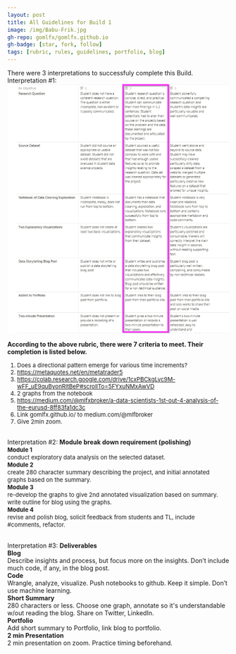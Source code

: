 ```yaml
---
layout: post
title: All Guidelines for Build 1
image: /img/Babu-Frik.jpg
gh-repo: gomlfx/gomlfx.github.io
gh-badge: [star, fork, follow]
tags: [rubric, rules, guidelines, portfolio, blog]
---
```

There were 3 interpretations to successfuly complete this Build. Interpretation #1:
![rubric](/img/rubric.png)


<b>According to the above rubric, there were 7 criteria to meet. Their completion is listed below.</b><br>
<font size="-1">
1. Does a directional pattern emerge for various time increments?<br>  
2. https://metaquotes.net/en/metatrader5<br>
3. https://colab.research.google.com/drive/1cxPBCkgLyc9M-wFF_uE9quByonRltBeP#scrollTo=5FYxuNMxAwVD<br> 
4. 2 graphs from the notebook<br>
5. https://medium.com/@mlfxbroker/a-data-scientists-1st-out-4-analysis-of-the-eurusd-8ff83fa1dc3c<br>
6. Link gomlfx.github.io/ to medium.com/@mlfbroker <br>
7. Give 2min zoom.<br>
</font>
<br>
Interpretation #2:
<b>Module break down requirement (polishing)</b><br>
<font size="-1">
<b>Module 1</b><br>
conduct exploratory data analysis on the selected dataset.<br>
<b>Module 2</b><br>
create 280 character summary describing the project, and initial annotated graphs based on the summary.<br>
<b>Module 3</b><br>
re-develop the graphs to give 2nd annotated visualization based on summary.<br>
write outline for blog using the graphs.<br>
<b>Module 4</b><br>
revise and polish blog, solicit feedback from students and TL, include #comments, refactor.<br></font>
<br>

Interpretation #3:
<b>Deliverables</b><br> 
<b>Blog</b><br>
Describe insights and process, but focus more on the insights. Don’t include much code, if any, in the blog post.<br>
<b>Code</b><br>
Wrangle, analyze, visualize. Push notebooks to github. Keep it simple. Don’t use machine learning.<br> 
<b>Short Summary</b><br>
280 characters or less. Choose one graph, annotate so it's understandable w/out reading the blog. Share on Twitter, LinkedIn.<br>
<b>Portfolio</b><br>
Add short summary to Portfolio, link blog to portfolio.<br>
<b>2 min Presentation</b><br>
2 min presentation on zoom. Practice timing beforehand.<br>
<br>

